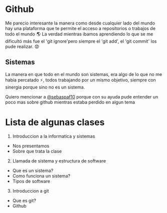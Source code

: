 
# Github
Me parecio interesante la manera como desde cualquier lado del mundo hay una plataforma que te permite el acceso a repositorios o trabajos de todo el mundo :earth_americas: 
La verdad mientras ibamos aprendiendo lo que se me dificultó más fue el 'git ignore'pero siempre el 'git add', el 'git commit' los pude realizar. :worried:

## Sistemas
La manera en que todo en el mundo son sistemas, era algo de lo que no me habia percatado :zap:, todos trabajando por un mismo objetivo, siempre con sinergia porque sino no es un sistema.

Quiero mencionar a 
[@sebaspaf10](https://github.com/sebaspaf10) porque con su ayuda pude entender un poco mas sobre github mientras estaba perdido en algun tema

# Lista de algunas clases 

1. Introduccion a la informatica y sistemas
 - Nos presentamos
 - Sobre que trata la clase

 2. Llamada de sistema y estructura de software
 - Que es un sistema?
 - Como funciona un sistema?
 - Tipos de software

 3. Introduccion a git
 - Que es git?
 - Github 


